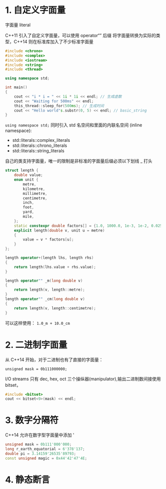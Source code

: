 # 1. 自定义字面量
字面量 literal

C++11 引入了自定义字面量，可以使用 operator“” 后缀 将字面量转换为实际的类型，C++14 则在标准库加入了不少标准字面量
```c++
#include <chrono>
#include <complex>
#include <iostream>
#include <string>
#include <thread>

using namespace std;

int main()
{
    cout << "i * i = " << 1i * 1i << endl; // 生成虚数
    cout << "Waiting for 500ms" << endl; 
    this_thread::sleep_for(500ms); // 生成时间
    cout << "Hello world"s.substr(0, 5) << endl; // basic_string
}
```
`using namespace std;` 同时引入 std 名空间和里面的内联名空间 (inline namespace):
* std::literals::complex_literals
* std::literals::chrono_literals
* std::literals::string_literals

自己的类支持字面量，唯一的限制是非标准的字面量后缀必须以下划线 _ 打头
```c++
struct length {
    double value;
    enum unit {
        metre,
        kilometre,
        millimetre,
        centimetre,
        inch,
        foot,
        yard,
        mile,
    };
    static constexpr double factors[] = {1.0, 1000.0, 1e-3, 1e-2, 0.0254, 0.3048, 0.9144, 1609.344};
    explicit length(double v, unit u = metre)
    {
        value = v * factors[u];
    }
};

length operator+(length lhs, length rhs)
{
    return length(lhs.value + rhs.value);
}

length operator"" _m(long double v)
{
    return length(v, length::metre);
}
length operator"" _cm(long double v)
{
    return length(v, length::centimetre);
}
```
可以这样使用： `1.0_m + 10.0_cm`

# 2. 二进制字面量
从 C++14 开始，对于二进制也有了直接的字面量：

`unsigned mask = 0b111000000;`

I/O streams 只有 dec, hex, oct 三个操纵器(manipulator),输出二进制数间接使用 bitset，
```c++
#include <bitset>
cout << bitset<9>(mask) << endl;
```

# 3. 数字分隔符
C++14 允许在数字型字面量中添加 '
```c++
unsigned mask = 0b111'000'000;
long r_earth_equatorial = 6'378'137;
double pi = 3.14159'26535'89793;
const unsigned magic = 0x44'42'47'4E;
```

# 4. 静态断言
